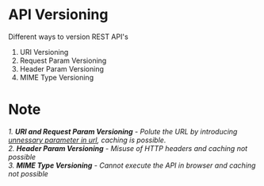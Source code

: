 # API Versioning
Different ways to version REST API's

1. URI Versioning
2. Request Param Versioning
3. Header Param Versioning
4. MIME Type Versioning


# Note

<i> 1. <b>URI and Request Param Versioning</b> - Polute the URL by introducing <u>unnessary parameter in url</u>, caching is possible. </i>
<br>
<i> 2. <b>Header Param Versioning</b> - Misuse of HTTP headers and caching not possible</i>
<br>
<i> 3. <b>MIME Type Versioning</b> - Cannot execute the API in browser and caching not possible</i>
